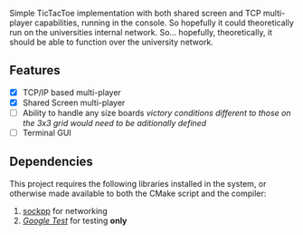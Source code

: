 Simple TicTacToe implementation with both shared screen and TCP multi-player capabilities, running in the console. So hopefully it could theoretically run on the universities internal network. So... hopefully, theoretically, it should be able to function over the university network.

## Features
- [x] TCP/IP based multi-player
- [x] Shared Screen multi-player
- [ ] Ability to handle any size boards
  *victory conditions different to those on the 3x3 grid would need to be aditionally defined*
- [ ] Terminal GUI

## Dependencies
This project requires the following libraries installed in the system, or  otherwise made available to both the CMake script and the compiler:
1. [sockpp](https://github.com/fpagliughi/sockpp) for networking
1. *[Google Test](https://github.com/google/googletest)* for testing **only**